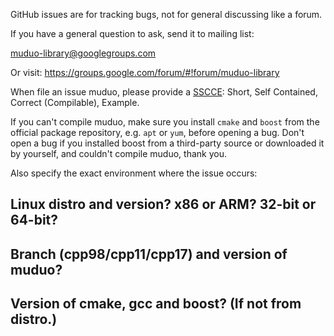 GitHub issues are for tracking bugs, not for general discussing like a forum.

If you have a general question to ask, send it to mailing list:

muduo-library@googlegroups.com

Or visit:
https://groups.google.com/forum/#!forum/muduo-library

When file an issue muduo, please provide a [SSCCE](http://sscce.org):
Short, Self Contained, Correct (Compilable), Example.

If you can't compile muduo, make sure you install `cmake` and `boost` from the
official package repository, e.g. `apt` or `yum`, before opening a bug.
Don't open a bug if you installed boost from a third-party source or
downloaded it by yourself, and couldn't compile muduo, thank you.

Also specify the exact environment where the issue occurs:

## Linux distro and version? x86 or ARM? 32-bit or 64-bit?

## Branch (cpp98/cpp11/cpp17) and version of muduo?

## Version of cmake, gcc and boost? (If not from distro.)


